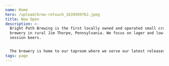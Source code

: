 ```yaml
---
name: Home
hero: /upload/brew-retouch_1639589762.jpeg
title: Now Open
description: >-
  Bright Path Brewing is the first locally owned and operated small craft
  brewery in rural Jim Thorpe, Pennsylvania. We focus on ​​lager and low-ABV
  session beers.


  The brewery is home to our taproom where we serve our latest releases and crowd favorites with the occasional food truck days. Packaged to-go beer, kegs, and merchandise are available in the taproom as well.
tags: page
---
```

